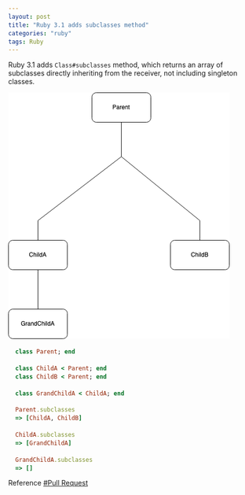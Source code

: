 ```yaml
---
layout: post
title: "Ruby 3.1 adds subclasses method"
categories: "ruby"
tags: Ruby
---
```


Ruby 3.1 adds `Class#subclasses` method, which returns an array of subclasses directly inheriting from the
receiver, not including singleton classes.

<img src="/assets/images/ruby-3-1-adds-subclasses-method/ruby-3-1-subclasses.png" alt="ruby-subclasses" class="img-center img-50-imp">
<br />

```ruby
  class Parent; end
  
  class ChildA < Parent; end
  class ChildB < Parent; end
  
  class GrandChildA < ChildA; end

  Parent.subclasses
  => [ChildA, ChildB]

  ChildA.subclasses    
  => [GrandChildA]
  
  GrandChildA.subclasses    
  => []
```

Reference [#Pull Request](https://github.com/ruby/ruby/pull/5045)
<br/>
